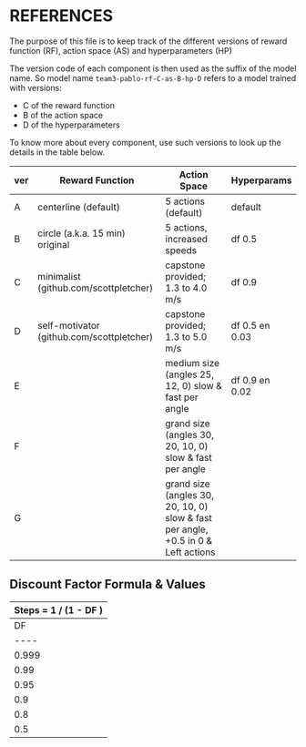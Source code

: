 # REFERENCES

The purpose of this file is to keep track of the different versions of reward function (RF), action space (AS) and hyperparameters (HP)

The version code of each component is then used as the suffix of the model name.
So model name `team3-pablo-rf-C-as-B-hp-D` refers to a model trained with versions:
* C of the reward function
* B of the action space
* D of the hyperparameters

To know more about every component, use such versions to look up the details in the table below.

| ver | Reward Function      | Action Space        | Hyperparams |
|-----|----------------------|---------------------|-------------|
| A   | centerline (default) | 5 actions (default) | default |
| B   | circle (a.k.a. 15 min) original | 5 actions, increased speeds  | df 0.5 |
| C   | minimalist (github.com/scottpletcher) | capstone provided; 1.3 to 4.0 m/s | df 0.9 |
| D   | self-motivator (github.com/scottpletcher)  | capstone provided; 1.3 to 5.0 m/s | df 0.5 en 0.03 |
| E   |   | medium size (angles 25, 12, 0) slow & fast per angle | df 0.9 en 0.02  |
| F   |   | grand size (angles 30, 20, 10, 0) slow & fast per angle |   |
| G   |   | grand size (angles 30, 20, 10, 0) slow & fast per angle, +0.5 in 0 & Left actions |   |
 
## Discount Factor Formula & Values

| Steps = 1 / (1 - DF ) |
|-----------------------|
| DF | Steps involved |
|----|----------------|
| 0.999 | 1000 |
| 0.99 | 100 |
| 0.95 | 20 |
| 0.9 | 10 |
| 0.8 | 5 |
| 0.5 | 2 |

